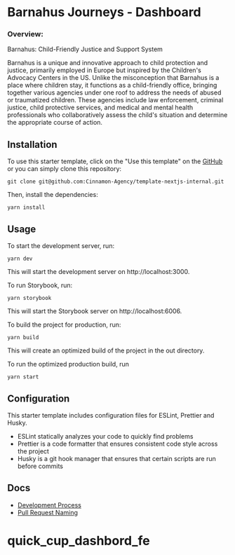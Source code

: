 # Barnahus Journeys - Dashboard

### Overview:
Barnahus: Child-Friendly Justice and Support System

Barnahus is a unique and innovative approach to child protection and justice, primarily employed in Europe but inspired by the Children's Advocacy Centers in the US. Unlike the misconception that Barnahus is a place where children stay, it functions as a child-friendly office, bringing together various agencies under one roof to address the needs of abused or traumatized children. These agencies include law enforcement, criminal justice, child protective services, and medical and mental health professionals who collaboratively assess the child's situation and determine the appropriate course of action.



## Installation 

To use this starter template, click on the "Use this template" on the [GitHub](https://github.com/Cinnamon-Agency/template-nextjs-internal) or you can simply clone this repository:

```
git clone git@github.com:Cinnamon-Agency/template-nextjs-internal.git
```

Then, install the dependencies:

```
yarn install
```

## Usage

To start the development server, run:

```
yarn dev
```

This will start the development server on http://localhost:3000.

To run Storybook, run:

```
yarn storybook
```

This will start the Storybook server on http://localhost:6006.

To build the project for production, run:

```
yarn build
```

This will create an optimized build of the project in the out directory.

To run the optimized production build, run

```
yarn start
```

## Configuration

This starter template includes configuration files for ESLint, Prettier and Husky.

- ESLint statically analyzes your code to quickly find problems
- Prettier is a code formatter that ensures consistent code style across the project
- Husky is a git hook manager that ensures that certain scripts are run before commits 

## Docs

- [Development Process](./docs/development_process.md)
- [Pull Request Naming](./docs/pull_request_naming.md)
# quick_cup_dashbord_fe
